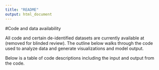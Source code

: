 ```yaml
---
title: "README"
output: html_document
---
```


#Code and data availability


All code and certain de-identified datasets are currently available at (removed for blinded review). The outline below walks through the code used to analyze data and generate visualizations and model output.

Below is a table of code descriptions including the input and output from the code.

